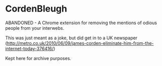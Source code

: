 # CordenBleugh

ABANDONED - A Chrome extension for removing the mentions of odious people from your interwebs.

This was just meant as a joke, but did get in to a UK newspaper
(http://metro.co.uk/2010/06/09/james-corden-eliminate-him-from-the-internet-today-376416/)

Kept here for archive purposes.
